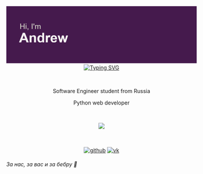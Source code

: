 <img src="https://github.com/Re-Gelu/Re-Gelu/blob/main/header.png" alt="Hi there, I'm Andrew">
<div align='center'><a href="https://git.io/typing-svg"><img src="https://readme-typing-svg.herokuapp.com?font=Fira+Code&duration=6000&pause=500&color=3C8002&center=true&width=435&lines=%D0%9A%D1%82%D0%BE+%D0%BF%D1%80%D0%BE%D1%87%D0%B8%D1%82%D0%B0%D0%BB+%D1%82%D0%BE%D1%82+%D0%B7%D0%B4%D0%BE%D1%85%D0%BD%D0%B5%D1%82" alt="Typing SVG" /></a></div>

<!--<div align='center'><a href="https://git.io/typing-svg"><img src="https://readme-typing-svg.herokuapp.com?font=Fira+Code&duration=6000&pause=500&color=3C8002&center=true&vCenter=true&width=435&lines=%D0%9A%D1%82%D0%BE+%D0%BF%D1%80%D0%BE%D1%87%D0%B8%D1%82%D0%B0%D0%BB+%D1%82%D0%BE%D1%82+%D0%B7%D0%B4%D0%BE%D1%85%D0%BD%D0%B5%D1%82" alt="Typing SVG" /></a></div>-->

 <!--### <div align='center'> Skills: Python / Django / C++ / Java / HTML / CSS / JS </div>
 
⠀<div align='center'>![GitHub metrics](https://metrics.lecoq.io/Re-Gelu) </div>-->

 
 
 <br><div align='center'>
 
  Software Engineer student from Russia
  
  Python web developer
 </div>
 
⠀<div align='center'> ![](https://github.com/Re-Gelu/snk/raw/output/github-contribution-grid-snake.svg) </div>

⠀<div align='center'> 
  [<img src='https://cdn.jsdelivr.net/npm/simple-icons@3.0.1/icons/github.svg' alt='github' height='40'>](https://github.com/Re-Gelu) [<img src='https://cdn.jsdelivr.net/npm/simple-icons@3.0.1/icons/vk.svg' alt='vk' height='40'>](https://vk.com/re_gelu) 
 </div>
 
 ###### За нас, за вас и за бебру :beers:




<!--<h1 align="center">Hi there, I'm <a href="#">Andrew</a> 
<img src="https://github.com/blackcater/blackcater/raw/main/images/Hi.gif" height="32"/></h1>
<h3 align="center">Software engineering student from Russia 🇷🇺</h3>-->
<!--[![Top Langs](https://github-readme-stats.vercel.app/api/top-langs/?username=anuraghazra&layout=compact)](https://github.com/anuraghazra/github-readme-stats)
[![Anurag's GitHub stats](https://github-readme-stats.vercel.app/api?username=anuraghazra)](https://github.com/anuraghazra/github-readme-stats)-->
